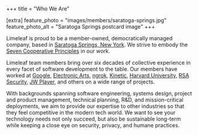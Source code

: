 +++
title = "Who We Are"

[extra]
feature_photo = "images/members/saratoga-springs.jpg"
feature_photo_alt = "Saratoga Springs postcard image"
+++

Limeleaf is proud to be a member-owned, democratically managed company, based in [Saratoga
Springs, New York][1]. We strive to embody the [Seven Cooperative Principles][9] in our work.

Limeleaf team members bring over six decades of collective experience in every facet of software development to the table. Our members have worked at [Google][2], [Electronic Arts][3], [ngrok][4], [Kinetic][5], [Harvard University][6], [RSA Security][8], [JW Player][7], and others on a wide range of projects.

With backgrounds spanning software engineering, systems design, project and product management, technical planning, R&D, and mission-critical deployments, we aim to provide our expertise to other industries so that they feel competitive in the modern tech world. We want to see your technology needs not only succeed, but also be sustainable long-term while keeping a close eye on security, privacy, and humane practices.

[1]: https://en.wikipedia.org/wiki/Saratoga_Springs,_New_York
[2]: https://www.google.com
[3]: https://ea.com
[4]: https://ngrok.com
[5]: https://wearekinetic.com
[6]: https://www.harvard.edu
[7]: https://www.jwplayer.com
[8]: https://rsa.com
[9]: https://uwcc.wisc.edu/about-co-ops/cooperative-principles/
